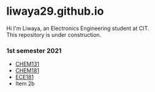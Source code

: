 # liwaya29.github.io
Hi I'm Liwaya, an Electronics Engineering student at CIT.\
This repository is under construction.


### 1st semester 2021

* [CHEM131](https://github.com/liwaya29/CHEM131)
* [CHEM181](https://github.com/liwaya29/CHEM181) 
* [ECE181](https://github.com/liwaya29/ECE181) 
* Item 2b
